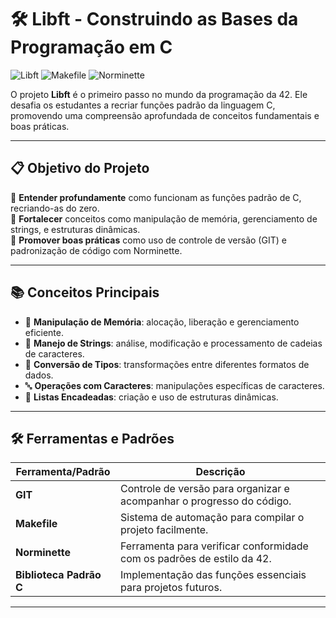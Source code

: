 # 🛠️ Libft - Construindo as Bases da Programação em C

![Libft](https://img.shields.io/badge/Language-C-blue) ![Makefile](https://img.shields.io/badge/Tool-Makefile-yellow) ![Norminette](https://img.shields.io/badge/Style-Norminette-green)

O projeto **Libft** é o primeiro passo no mundo da programação da 42. Ele desafia os estudantes a recriar funções padrão da linguagem C, promovendo uma compreensão aprofundada de conceitos fundamentais e boas práticas.

---

## 📋 Objetivo do Projeto

🔹 **Entender profundamente** como funcionam as funções padrão de C, recriando-as do zero.  
🔹 **Fortalecer** conceitos como manipulação de memória, gerenciamento de strings, e estruturas dinâmicas.  
🔹 **Promover boas práticas** como uso de controle de versão (GIT) e padronização de código com Norminette.

---

## 📚 Conceitos Principais

- 🧠 **Manipulação de Memória**: alocação, liberação e gerenciamento eficiente.
- 🧵 **Manejo de Strings**: análise, modificação e processamento de cadeias de caracteres.
- 🔄 **Conversão de Tipos**: transformações entre diferentes formatos de dados.
- 🔤 **Operações com Caracteres**: manipulações específicas de caracteres.
- 🔗 **Listas Encadeadas**: criação e uso de estruturas dinâmicas.

---

## 🛠️ Ferramentas e Padrões

| Ferramenta/Padrão      | Descrição                                               |
|-------------------------|-------------------------------------------------------|
| **GIT**                | Controle de versão para organizar e acompanhar o progresso do código. |
| **Makefile**           | Sistema de automação para compilar o projeto facilmente. |
| **Norminette**         | Ferramenta para verificar conformidade com os padrões de estilo da 42. |
| **Biblioteca Padrão C**| Implementação das funções essenciais para projetos futuros. |

---

